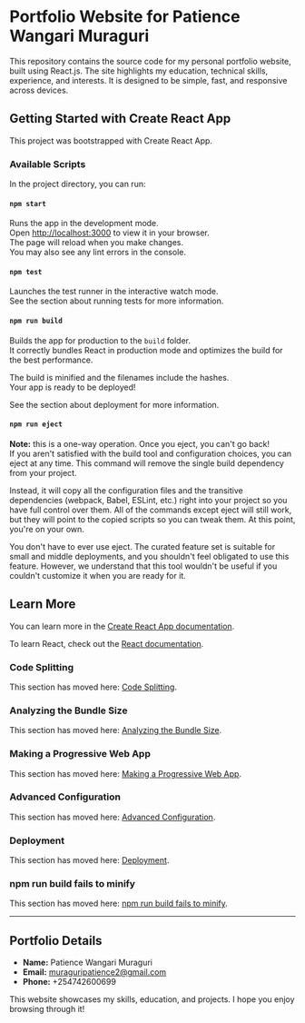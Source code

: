 # Portfolio Website for Patience Wangari Muraguri

This repository contains the source code for my personal portfolio website, built using React.js. The site highlights my education, technical skills, experience, and interests. It is designed to be simple, fast, and responsive across devices.

## Getting Started with Create React App

This project was bootstrapped with Create React App.

### Available Scripts

In the project directory, you can run:

#### `npm start`

Runs the app in the development mode.\
Open [http://localhost:3000](http://localhost:3000) to view it in your browser.\
The page will reload when you make changes.\
You may also see any lint errors in the console.

#### `npm test`

Launches the test runner in the interactive watch mode.\
See the section about running tests for more information.

#### `npm run build`

Builds the app for production to the `build` folder.\
It correctly bundles React in production mode and optimizes the build for the best performance.

The build is minified and the filenames include the hashes.\
Your app is ready to be deployed!

See the section about deployment for more information.

#### `npm run eject`

**Note:** this is a one-way operation. Once you eject, you can't go back!\
If you aren't satisfied with the build tool and configuration choices, you can eject at any time. This command will remove the single build dependency from your project.

Instead, it will copy all the configuration files and the transitive dependencies (webpack, Babel, ESLint, etc.) right into your project so you have full control over them. All of the commands except eject will still work, but they will point to the copied scripts so you can tweak them. At this point, you're on your own.

You don't have to ever use eject. The curated feature set is suitable for small and middle deployments, and you shouldn't feel obligated to use this feature. However, we understand that this tool wouldn't be useful if you couldn't customize it when you are ready for it.

## Learn More

You can learn more in the [Create React App documentation](https://create-react-app.dev/docs/getting-started/).

To learn React, check out the [React documentation](https://reactjs.org/docs/getting-started.html).

### Code Splitting

This section has moved here: [Code Splitting](https://facebook.github.io/create-react-app/docs/code-splitting).

### Analyzing the Bundle Size

This section has moved here: [Analyzing the Bundle Size](https://facebook.github.io/create-react-app/docs/analyzing-the-bundle-size).

### Making a Progressive Web App

This section has moved here: [Making a Progressive Web App](https://facebook.github.io/create-react-app/docs/making-a-progressive-web-app).

### Advanced Configuration

This section has moved here: [Advanced Configuration](https://facebook.github.io/create-react-app/docs/advanced-configuration).

### Deployment

This section has moved here: [Deployment](https://facebook.github.io/create-react-app/docs/deployment).

### npm run build fails to minify

This section has moved here: [npm run build fails to minify](https://facebook.github.io/create-react-app/docs/troubleshooting#npm-run-build-fails-to-minify).

---

## Portfolio Details
- **Name:** Patience Wangari Muraguri
- **Email:** muraguripatience2@gmail.com
- **Phone:** +254742600699

This website showcases my skills, education, and projects. I hope you enjoy browsing through it!
